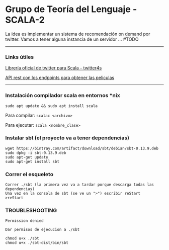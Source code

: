 # Grupo de Teoría del Lenguaje - SCALA-2

La idea es implementar un sistema de recomendación on demand por twitter. Vamos a tener alguna instancia de un servidor ... #TODO

---

### Links útiles

[Librería oficial de twitter para Scala - twitter4s](https://github.com/DanielaSfregola/twitter4s)

[API rest con los endpoints para obtener las peliculas](https://www.themoviedb.org/documentation/api)


---

### Instalación compilador scala en entornos *nix

```sudo apt update && sudo apt install scala```

Para compilar: `scalac <archivo>`

Para ejecutar: `scala <nombre_clase>`

### Instalar sbt (el proyecto va a tener dependencias)

```
wget https://bintray.com/artifact/download/sbt/debian/sbt-0.13.9.deb
sudo dpkg -i sbt-0.13.9.deb
sudo apt-get update
sudo apt-get install sbt
```

### Correr el esqueleto

```
Correr ./sbt (la primera vez va a tardar porque descarga todas las dependencias)
Una vez en la consola de sbt (se ve un ">") escribir reStart
>reStart
```

### TROUBLESHOOTING

```
Permission denied

Dar permisos de ejecucion a ./sbt

chmod u+x ./sbt
chmod u+x ./sbt-dist/bin/sbt
```
